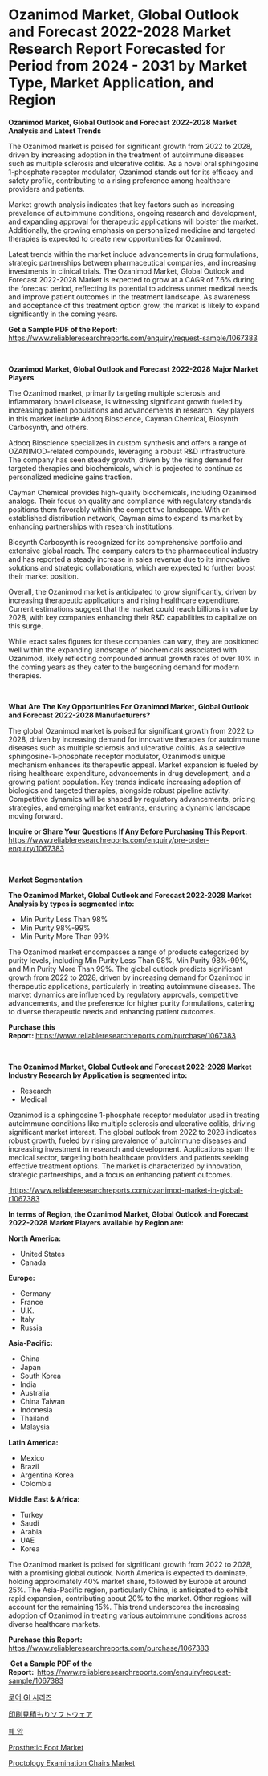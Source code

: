 <p><h1>Ozanimod Market, Global Outlook and Forecast 2022-2028 Market Research Report Forecasted for Period from 2024 -  2031 by Market Type, Market Application, and Region</h1></p><p><strong>Ozanimod Market, Global Outlook and Forecast 2022-2028 Market Analysis and Latest Trends</strong></p>
<p><p>The Ozanimod market is poised for significant growth from 2022 to 2028, driven by increasing adoption in the treatment of autoimmune diseases such as multiple sclerosis and ulcerative colitis. As a novel oral sphingosine 1-phosphate receptor modulator, Ozanimod stands out for its efficacy and safety profile, contributing to a rising preference among healthcare providers and patients. </p><p>Market growth analysis indicates that key factors such as increasing prevalence of autoimmune conditions, ongoing research and development, and expanding approval for therapeutic applications will bolster the market. Additionally, the growing emphasis on personalized medicine and targeted therapies is expected to create new opportunities for Ozanimod.</p><p>Latest trends within the market include advancements in drug formulations, strategic partnerships between pharmaceutical companies, and increasing investments in clinical trials. The Ozanimod Market, Global Outlook and Forecast 2022-2028 Market is expected to grow at a CAGR of 7.6% during the forecast period, reflecting its potential to address unmet medical needs and improve patient outcomes in the treatment landscape. As awareness and acceptance of this treatment option grow, the market is likely to expand significantly in the coming years.</p></p>
<p><strong>Get a Sample PDF of the Report:&nbsp;</strong> <a href="https://www.reliableresearchreports.com/enquiry/request-sample/1067383">https://www.reliableresearchreports.com/enquiry/request-sample/1067383</a></p>
<p>&nbsp;</p>
<p><strong>Ozanimod Market, Global Outlook and Forecast 2022-2028 Major Market Players</strong></p>
<p><p>The Ozanimod market, primarily targeting multiple sclerosis and inflammatory bowel disease, is witnessing significant growth fueled by increasing patient populations and advancements in research. Key players in this market include Adooq Bioscience, Cayman Chemical, Biosynth Carbosynth, and others.</p><p>Adooq Bioscience specializes in custom synthesis and offers a range of OZANIMOD-related compounds, leveraging a robust R&D infrastructure. The company has seen steady growth, driven by the rising demand for targeted therapies and biochemicals, which is projected to continue as personalized medicine gains traction.</p><p>Cayman Chemical provides high-quality biochemicals, including Ozanimod analogs. Their focus on quality and compliance with regulatory standards positions them favorably within the competitive landscape. With an established distribution network, Cayman aims to expand its market by enhancing partnerships with research institutions.</p><p>Biosynth Carbosynth is recognized for its comprehensive portfolio and extensive global reach. The company caters to the pharmaceutical industry and has reported a steady increase in sales revenue due to its innovative solutions and strategic collaborations, which are expected to further boost their market position.</p><p>Overall, the Ozanimod market is anticipated to grow significantly, driven by increasing therapeutic applications and rising healthcare expenditure. Current estimations suggest that the market could reach billions in value by 2028, with key companies enhancing their R&D capabilities to capitalize on this surge.</p><p>While exact sales figures for these companies can vary, they are positioned well within the expanding landscape of biochemicals associated with Ozanimod, likely reflecting compounded annual growth rates of over 10% in the coming years as they cater to the burgeoning demand for modern therapies.</p></p>
<p>&nbsp;</p>
<p><strong>What Are The Key Opportunities For Ozanimod Market, Global Outlook and Forecast 2022-2028 Manufacturers?</strong></p>
<p><p>The global Ozanimod market is poised for significant growth from 2022 to 2028, driven by increasing demand for innovative therapies for autoimmune diseases such as multiple sclerosis and ulcerative colitis. As a selective sphingosine-1-phosphate receptor modulator, Ozanimod’s unique mechanism enhances its therapeutic appeal. Market expansion is fueled by rising healthcare expenditure, advancements in drug development, and a growing patient population. Key trends indicate increasing adoption of biologics and targeted therapies, alongside robust pipeline activity. Competitive dynamics will be shaped by regulatory advancements, pricing strategies, and emerging market entrants, ensuring a dynamic landscape moving forward.</p></p>
<p><strong>Inquire or Share Your Questions If Any Before Purchasing This Report:</strong> <a href="https://www.reliableresearchreports.com/enquiry/pre-order-enquiry/1067383">https://www.reliableresearchreports.com/enquiry/pre-order-enquiry/1067383</a></p>
<p>&nbsp;</p>
<p><strong>Market Segmentation</strong></p>
<p><strong>The Ozanimod Market, Global Outlook and Forecast 2022-2028 Market Analysis by types is segmented into:</strong></p>
<p><ul><li>Min Purity Less Than 98%</li><li>Min Purity 98%-99%</li><li>Min Purity More Than 99%</li></ul></p>
<p><p>The Ozanimod market encompasses a range of products categorized by purity levels, including Min Purity Less Than 98%, Min Purity 98%-99%, and Min Purity More Than 99%. The global outlook predicts significant growth from 2022 to 2028, driven by increasing demand for Ozanimod in therapeutic applications, particularly in treating autoimmune diseases. The market dynamics are influenced by regulatory approvals, competitive advancements, and the preference for higher purity formulations, catering to diverse therapeutic needs and enhancing patient outcomes.</p></p>
<p><strong>Purchase this Report:&nbsp;</strong><a href="https://www.reliableresearchreports.com/purchase/1067383">https://www.reliableresearchreports.com/purchase/1067383</a></p>
<p>&nbsp;</p>
<p><strong>The Ozanimod Market, Global Outlook and Forecast 2022-2028 Market Industry Research by Application is segmented into:</strong></p>
<p><ul><li>Research</li><li>Medical</li></ul></p>
<p><p>Ozanimod is a sphingosine 1-phosphate receptor modulator used in treating autoimmune conditions like multiple sclerosis and ulcerative colitis, driving significant market interest. The global outlook from 2022 to 2028 indicates robust growth, fueled by rising prevalence of autoimmune diseases and increasing investment in research and development. Applications span the medical sector, targeting both healthcare providers and patients seeking effective treatment options. The market is characterized by innovation, strategic partnerships, and a focus on enhancing patient outcomes.</p></p>
<p><a href="https://www.reliableresearchreports.com/ozanimod-market-in-global-r1067383">&nbsp;https://www.reliableresearchreports.com/ozanimod-market-in-global-r1067383</a></p>
<p><strong>In terms of Region, the Ozanimod Market, Global Outlook and Forecast 2022-2028 Market Players available by Region are:</strong></p>
<p>
    <p> <strong> North America: </strong>
        <ul>
            <li>United States</li>
            <li>Canada</li>
        </ul>
        </p> 
    <p> <strong> Europe: </strong>
        <ul>
            <li>Germany</li>
            <li>France</li>
            <li>U.K.</li>
            <li>Italy</li>
            <li>Russia</li>
        </ul>
        </p> 
    <p> <strong> Asia-Pacific: </strong>
        <ul>
            <li>China</li>
            <li>Japan</li>
            <li>South Korea</li>
            <li>India</li>
            <li>Australia</li>
            <li>China Taiwan</li>
            <li>Indonesia</li>
            <li>Thailand</li>
            <li>Malaysia</li>
        </ul>
        </p> 
    <p> <strong> Latin America: </strong>
        <ul>
            <li>Mexico</li>
            <li>Brazil</li>
            <li>Argentina Korea</li>
            <li>Colombia</li>
        </ul>
        </p> 
    <p> <strong> Middle East & Africa: </strong>
        <ul>
            <li>Turkey</li>
            <li>Saudi</li>
            <li>Arabia</li>
            <li>UAE</li>
            <li>Korea</li>
        </ul>
    </p>
    </p>
<p><p>The Ozanimod market is poised for significant growth from 2022 to 2028, with a promising global outlook. North America is expected to dominate, holding approximately 40% market share, followed by Europe at around 25%. The Asia-Pacific region, particularly China, is anticipated to exhibit rapid expansion, contributing about 20% to the market. Other regions will account for the remaining 15%. This trend underscores the increasing adoption of Ozanimod in treating various autoimmune conditions across diverse healthcare markets.</p></p>
<p><strong>Purchase this Report: </strong><a href="https://www.reliableresearchreports.com/purchase/1067383">https://www.reliableresearchreports.com/purchase/1067383</a></p>
<p>&nbsp;<strong>Get a Sample PDF of the Report:&nbsp;&nbsp;</strong><a href="https://www.reliableresearchreports.com/enquiry/request-sample/1067383">https://www.reliableresearchreports.com/enquiry/request-sample/1067383</a></p>
<p><strong></strong></p>
<p><p><a href="https://medium.com/@abbislposival/%EA%B8%80%EB%A1%9C%EB%B2%8C-%ED%95%98%EB%B6%80-%EC%9C%84%EC%9E%A5%EA%B4%80-%EC%8B%9C%EB%A6%AC%EC%A6%88-%EC%8B%9C%EC%9E%A5-%EB%B6%84%EC%84%9D-%EB%8F%99%ED%96%A5-%EC%98%88%EC%B8%A1-%EB%B0%8F-%EC%84%B1%EC%9E%A5-%EA%B8%B0%ED%9A%8C-2024-2031-158%ED%8E%98%EC%9D%B4%EC%A7%80-%EB%B3%B4%EA%B3%A0%EC%84%9C-b26c0f46e4b5">로어 GI 시리즈</a></p><p><a href="https://medium.com/@gordonjast2023/2024%E5%B9%B4%E3%81%8B%E3%82%892031%E5%B9%B4%E3%81%BE%E3%81%A7%E3%81%AE%E6%88%90%E9%95%B7%E7%8E%878-3-%E3%81%A7%E6%8B%A1%E5%A4%A7%E3%81%97%E3%81%A6%E3%81%84%E3%82%8B%E5%8D%B0%E5%88%B7%E8%A6%8B%E7%A9%8D%E3%82%BD%E3%83%95%E3%83%88%E3%82%A6%E3%82%A7%E3%82%A2%E5%B8%82%E5%A0%B4%E3%81%AE%E3%82%B5%E3%82%A4%E3%82%BA%E3%81%AB%E9%96%A2%E3%81%99%E3%82%8B%E6%B4%9E%E5%AF%9F-0b8001a66e87">印刷見積もりソフトウェア</a></p><p><a href="https://medium.com/@abbislposival/%ED%8F%90%EC%95%94-%EC%8B%9C%EC%9E%A5-%EC%A0%90%EC%9C%A0%EC%9C%A8-%EA%B7%9C%EB%AA%A8-%ED%8A%B8%EB%A0%8C%EB%93%9C-%EC%82%B0%EC%97%85-%EB%B6%84%EC%84%9D-%EB%B3%B4%EA%B3%A0%EC%84%9C-%EC%9C%A0%ED%98%95%EB%B3%84-%EC%B5%9C%EC%A2%85-%EC%9A%A9%EB%8F%84%EB%B3%84-%EC%83%81%EC%97%85-%EC%86%8C%EB%B9%84%EC%9E%90-%EC%82%B0%EC%97%85-%EA%B8%B0%ED%83%80-%EC%A7%80%EC%97%AD%EB%B3%84-%EC%84%B8%EA%B7%B8%EB%A8%BC%ED%8A%B8-%EC%98%88%EC%B8%A1-2024-2031-069e31e330f4">폐 암</a></p><p><a href="https://www.linkedin.com/pulse/prosthetic-foot-market-essentials-key-players-demand-drivers-1u4re?trackingId=rsIJ50ClTumQgjFyC2ftkg%3D%3D">Prosthetic Foot Market</a></p><p><a href="https://issuu.com/reportprime-2/docs/proctology-examination-chairs-marke_1376c9ccd8bcfd">Proctology Examination Chairs Market</a></p></p>